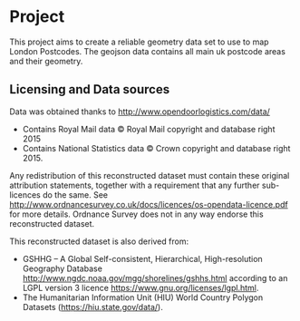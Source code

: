 # Project
This project aims to create a reliable geometry data set to use to map London Postcodes. The geojson data contains all main uk postcode areas and their geometry.

## Licensing and Data sources



Data was obtained thanks to http://www.opendoorlogistics.com/data/


* Contains Royal Mail data © Royal Mail copyright and database right 2015
* Contains National Statistics data © Crown copyright and database right 2015.

Any redistribution of this reconstructed dataset must contain these original attribution statements, together with a requirement that any further sub-licences do the same. See http://www.ordnancesurvey.co.uk/docs/licences/os-opendata-licence.pdf for more details. Ordnance Survey does not in any way endorse this reconstructed dataset.

This reconstructed dataset is also derived from:

* GSHHG – A Global Self-consistent, Hierarchical, High-resolution Geography Database http://www.ngdc.noaa.gov/mgg/shorelines/gshhs.html according to an LGPL version 3 licence https://www.gnu.org/licenses/lgpl.html.
* The Humanitarian Information Unit (HIU) World Country Polygon Datasets (https://hiu.state.gov/data/).